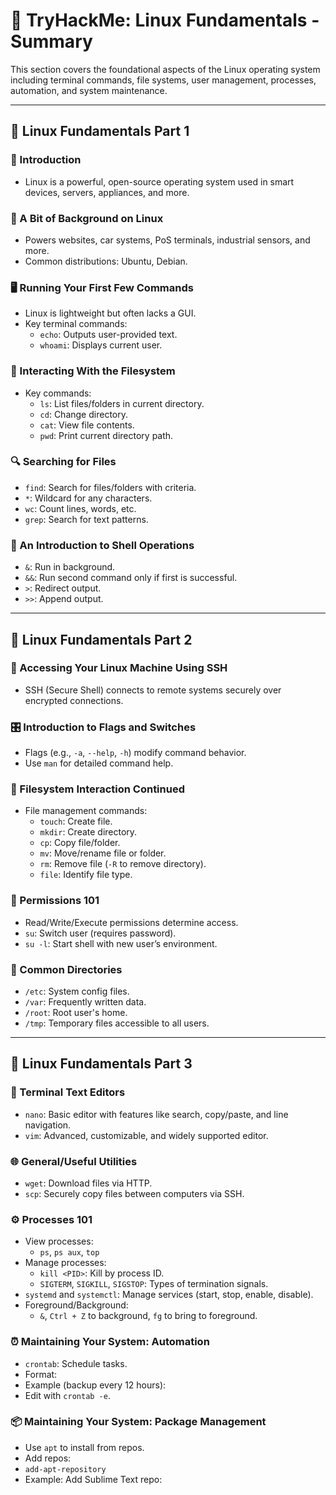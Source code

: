 # 🐧 TryHackMe: Linux Fundamentals - Summary

This section covers the foundational aspects of the Linux operating system including terminal commands, file systems, user management, processes, automation, and system maintenance.

---

## 📘 Linux Fundamentals Part 1

### 🔹 Introduction
- Linux is a powerful, open-source operating system used in smart devices, servers, appliances, and more.

### 🧠 A Bit of Background on Linux
- Powers websites, car systems, PoS terminals, industrial sensors, and more.
- Common distributions: Ubuntu, Debian.

### 🖥️ Running Your First Few Commands
- Linux is lightweight but often lacks a GUI.
- Key terminal commands:
  - `echo`: Outputs user-provided text.
  - `whoami`: Displays current user.

### 📁 Interacting With the Filesystem
- Key commands:
  - `ls`: List files/folders in current directory.
  - `cd`: Change directory.
  - `cat`: View file contents.
  - `pwd`: Print current directory path.

### 🔍 Searching for Files
- `find`: Search for files/folders with criteria.
- `*`: Wildcard for any characters.
- `wc`: Count lines, words, etc.
- `grep`: Search for text patterns.

### 🧪 An Introduction to Shell Operations
- `&`: Run in background.
- `&&`: Run second command only if first is successful.
- `>`: Redirect output.
- `>>`: Append output.

---

## 📗 Linux Fundamentals Part 2

### 🔐 Accessing Your Linux Machine Using SSH
- SSH (Secure Shell) connects to remote systems securely over encrypted connections.

### 🎛️ Introduction to Flags and Switches
- Flags (e.g., `-a`, `--help`, `-h`) modify command behavior.
- Use `man` for detailed command help.

### 🧱 Filesystem Interaction Continued
- File management commands:
  - `touch`: Create file.
  - `mkdir`: Create directory.
  - `cp`: Copy file/folder.
  - `mv`: Move/rename file or folder.
  - `rm`: Remove file (`-R` to remove directory).
  - `file`: Identify file type.

### 🔐 Permissions 101
- Read/Write/Execute permissions determine access.
- `su`: Switch user (requires password).
- `su -l`: Start shell with new user’s environment.

### 📂 Common Directories
- `/etc`: System config files.
- `/var`: Frequently written data.
- `/root`: Root user's home.
- `/tmp`: Temporary files accessible to all users.

---

## 📙 Linux Fundamentals Part 3

### 📝 Terminal Text Editors
- `nano`: Basic editor with features like search, copy/paste, and line navigation.
- `vim`: Advanced, customizable, and widely supported editor.

### 🌐 General/Useful Utilities
- `wget`: Download files via HTTP.
- `scp`: Securely copy files between computers via SSH.

### ⚙️ Processes 101
- View processes:
  - `ps`, `ps aux`, `top`
- Manage processes:
  - `kill <PID>`: Kill by process ID.
  - `SIGTERM`, `SIGKILL`, `SIGSTOP`: Types of termination signals.
- `systemd` and `systemctl`: Manage services (start, stop, enable, disable).
- Foreground/Background:
  - `&`, `Ctrl + Z` to background, `fg` to bring to foreground.

### ⏰ Maintaining Your System: Automation
- `crontab`: Schedule tasks.
- Format:
- Example (backup every 12 hours):  
- Edit with `crontab -e`.

### 📦 Maintaining Your System: Package Management
- Use `apt` to install from repos.
- Add repos:
- `add-apt-repository`
- Example: Add Sublime Text repo:
```bash
